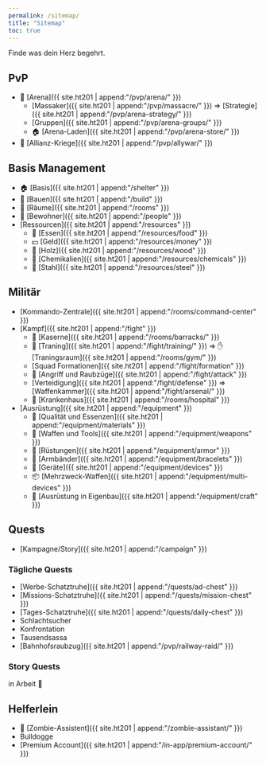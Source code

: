 ```yaml
---
permalink: /sitemap/
title: "Sitemap"
toc: true
---
```


Finde was dein Herz begehrt.

## PvP

* :crown: [Arena]({{ site.ht201 | append:"/pvp/arena/" }})
  * [Massaker]({{ site.ht201 | append:"/pvp/massacre/" }}) &rArr; [Strategie]({{ site.ht201 | append:"/pvp/arena-strategy/" }})
  * [Gruppen]({{ site.ht201 | append:"/pvp/arena-groups/" }})
  * :house: [Arena-Laden]({{ site.ht201 | append:"/pvp/arena-store/" }})
* :circus_tent: [Allianz-Kriege]({{ site.ht201 | append:"/pvp/allywar/" }})

## Basis Management

* :house: [Basis]({{ site.ht201 | append:"/shelter" }})
* :construction: [Bauen]({{ site.ht201 | append:"/build" }})
* :door: [Räume]({{ site.ht201 | append:"/rooms" }})
* :couple: [Bewohner]({{ site.ht201 | append:"/people" }})
* [Ressourcen]({{ site.ht201 | append:"/resources" }})
  * :hamburger: [Essen]({{ site.ht201 | append:"/resources/food" }})
  * :dollar: [Geld]({{ site.ht201 | append:"/resources/money" }})
  * :door: [Holz]({{ site.ht201 | append:"/resources/wood" }})
  * :pill: [Chemikalien]({{ site.ht201 | append:"/resources/chemicals" }})
  * :wrench: [Stahl]({{ site.ht201 | append:"/resources/steel" }})

## Militär

* [Kommando-Zentrale]({{ site.ht201 | append:"/rooms/command-center" }})
* [Kampf]({{ site.ht201 | append:"/fight" }})
  * :european_castle: [Kaserne]({{ site.ht201 | append:"/rooms/barracks/" }})
  * :muscle: [Traning]({{ site.ht201 | append:"/fight/training/" }}) &rArr; :hand: [Traningsraum]({{ site.ht201 | append:"/rooms/gym/" }})
  * [Squad Formationen]({{ site.ht201 | append:"/fight/formation" }})
  * :punch: [Angriff und Raubzüge]({{ site.ht201 | append:"/fight/attack" }})
  * [Verteidigung]({{ site.ht201 | append:"/fight/defense" }}) &rArr; [Waffenkammer]({{ site.ht201 | append:"/fight/arsenal/" }})
  * :hospital: [Krankenhaus]({{ site.ht201 | append:"/rooms/hospital" }})
* [Ausrüstung]({{ site.ht201 | append:"/equipment" }})
  * :gift_heart: [Qualität und Essenzen]({{ site.ht201 | append:"/equipment/materials" }})
  * :gun: [Waffen und Tools]({{ site.ht201 | append:"/equipment/weapons" }})
  * :shirt: [Rüstungen]({{ site.ht201 | append:"/equipment/armor" }})
  * :ring: [Armbänder]({{ site.ht201 | append:"/equipment/bracelets" }})
  * :iphone: [Geräte]({{ site.ht201 | append:"/equipment/devices" }})
  * :package: [Mehrzweck-Waffen]({{ site.ht201 | append:"/equipment/multi-devices" }})
  * :hammer: [Ausrüstung in Eigenbau]({{ site.ht201 | append:"/equipment/craft" }})

## Quests

* [Kampagne/Story]({{ site.ht201 | append:"/campaign" }})

### Tägliche Quests

* [Werbe-Schatztruhe]({{ site.ht201 | append:"/quests/ad-chest" }})
* [Missions-Schatztruhe]({{ site.ht201 | append:"/quests/mission-chest" }})
* [Tages-Schatztruhe]({{ site.ht201 | append:"/quests/daily-chest" }})
* Schlachtsucher
* Konfrontation
* Tausendsassa
* [Bahnhofsraubzug]({{ site.ht201 | append:"/pvp/railway-raid/" }})

### Story Quests

in Arbeit :construction:

## Helferlein

* :japanese_goblin: [Zombie-Assistent]({{ site.ht201 | append:"/zombie-assistant/" }})
* Bulldogge
* [Premium Account]({{ site.ht201 | append:"/in-app/premium-account/" }})
